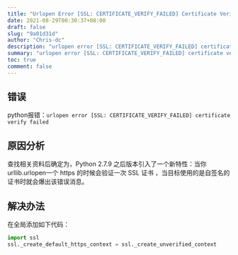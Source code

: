 ```yaml
---
title: "Urlopen Error [SSL: CERTIFICATE_VERIFY_FAILED] Certificate Verify Failed"
date: 2021-08-29T00:30:37+08:00
draft: false
slug: "9a01d31d"
author: "Chris-dc"
description: "urlopen error [SSL: CERTIFICATE_VERIFY_FAILED] certificate verify failed"
summary: "urlopen error [SSL: CERTIFICATE_VERIFY_FAILED] certificate verify failed"
toc: true
comment: false
---
```



## 错误
python报错：`urlopen error [SSL: CERTIFICATE_VERIFY_FAILED] certificate verify failed`

## 原因分析
查找相关资料后确定为，Python 2.7.9 之后版本引入了一个新特性：当你urllib.urlopen一个 https 的时候会验证一次 SSL 证书 ，当目标使用的是自签名的证书时就会爆出该错误消息。

## 解决办法
在全局添加如下代码：

```python
import ssl
ssl._create_default_https_context = ssl._create_unverified_context
```

